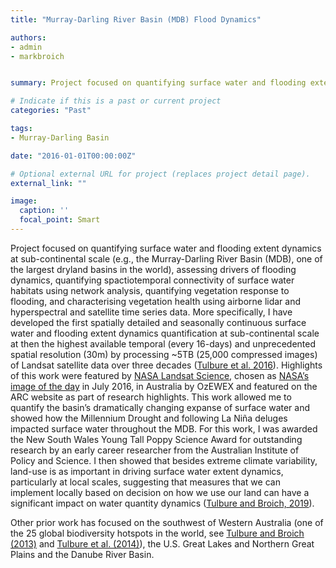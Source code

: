 ```yaml
---
title: "Murray-Darling River Basin (MDB) Flood Dynamics"

authors:
- admin
- markbroich


summary: Project focused on quantifying surface water and flooding extent dynamics at sub-continental scale (e.g., the Murray-Darling River Basin MDB).

# Indicate if this is a past or current project
categories: "Past"

tags:
- Murray-Darling Basin

date: "2016-01-01T00:00:00Z"

# Optional external URL for project (replaces project detail page).
external_link: ""

image:
  caption: ''
  focal_point: Smart
---
```


Project focused on quantifying surface water and flooding extent dynamics at sub-continental scale (e.g., the Murray-Darling River Basin (MDB), one of the largest dryland basins in the world), assessing drivers of flooding dynamics, quantifying spactiotemporal connectivity of surface water habitats using network analysis, quantifying vegetation response to flooding, and characterising vegetation health using airborne lidar and hyperspectral and satellite time series data. More specifically, I have developed the first spatially detailed and seasonally continuous surface water and flooding extent dynamics quantification at sub-continental scale at then the highest available temporal (every 16-days) and unprecedented spatial resolution (30m) by processing ~5TB (25,000 compressed images) of Landsat satellite data over three decades ([Tulbure et al. 2016](https://www.researchgate.net/publication/299372495_Surface_Water_Extent_Dynamics_from_Three_Decades_of_Seasonally_Continuous_Landsat_Time_Series_at_Subcontinental_Scale_in_a_Semi-Arid_Region)). Highlights of this work were featured by [NASA Landsat Science](https://landsat.gsfc.nasa.gov/article/thirsting-equitable-water-distribution-australia-turns-landsat), chosen as [NASA’s image of the day](https://earthobservatory.nasa.gov/images/88292/boom-and-bust-water-supplies-in-southeast-australia) in July 2016, in Australia by OzEWEX and featured on the ARC website as part of research highlights. This work allowed me to quantify the basin’s dramatically changing expanse of surface water and showed how the Millennium Drought and following La Niña deluges impacted surface water throughout the MDB. For this work, I was awarded the New South Wales Young Tall Poppy Science Award for outstanding research by an early career researcher from the Australian Institute of Policy and Science. I then showed that besides extreme climate variability, land-use is as important in driving surface water extent dynamics, particularly at local scales, suggesting that measures that we can implement locally based on decision on how we use our land can have a significant impact on water quantity dynamics ([Tulbure and Broich, 2019](https://www.sciencedirect.com/science/article/abs/pii/S0048969718347466)). 

Other prior work has focused on the southwest of Western Australia (one of the 25 global biodiversity hotspots in the world, see [Tulbure and Broich (2013)](https://www.sciencedirect.com/science/article/abs/pii/S0924271613000300) and [Tulbure et al. (2014)](https://iopscience.iop.org/article/10.1088/1748-9326/9/11/114012/meta)), the U.S. Great Lakes and Northern Great Plains and the Danube River Basin.